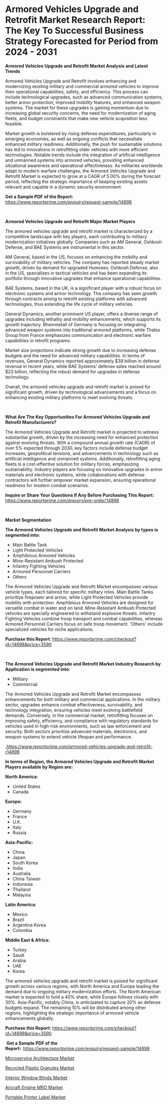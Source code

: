<p><h1>Armored Vehicles Upgrade and Retrofit Market Research Report: The Key To Successful Business Strategy Forecasted for Period from 2024 - 2031</h1></p><p><strong>Armored Vehicles Upgrade and Retrofit Market Analysis and Latest Trends</strong></p>
<p><p>Armored Vehicles Upgrade and Retrofit involves enhancing and modernizing existing military and commercial armored vehicles to improve their operational capabilities, safety, and efficiency. This process can include technological upgrades, such as advanced communication systems, better armor protection, improved mobility features, and enhanced weapon systems. The market for these upgrades is gaining momentum due to increasing global security concerns, the need for modernization of aging fleets, and budget constraints that make new vehicle acquisition less feasible.</p><p>Market growth is bolstered by rising defense expenditures, particularly in emerging economies, as well as ongoing conflicts that necessitate enhanced military readiness. Additionally, the push for sustainable solutions has led to innovations in retrofitting older vehicles with more efficient technologies. Notable trends include the integration of artificial intelligence and unmanned systems into armored vehicles, providing enhanced situational awareness and operational effectiveness. As militaries worldwide adapt to modern warfare challenges, the Armored Vehicles Upgrade and Retrofit Market is expected to grow at a CAGR of 5.00% during the forecast period, reflecting the strategic importance of keeping existing assets relevant and capable in a dynamic security environment.</p></p>
<p><strong>Get a Sample PDF of the Report:&nbsp;</strong> <a href="https://www.reportprime.com/enquiry/request-sample/14898?utm_campaign=1674&utm_medium=2&utm_source=Github&utm_content=ia&utm_term=29112024&utm_id=armored-vehicles-upgrade-and-retrofit">https://www.reportprime.com/enquiry/request-sample/14898</a></p>
<p>&nbsp;</p>
<p><strong>Armored Vehicles Upgrade and Retrofit Major Market Players</strong></p>
<p><p>The armored vehicles upgrade and retrofit market is characterized by a competitive landscape with key players, each contributing to military modernization initiatives globally. Companies such as AM General, Oshkosh Defense, and BAE Systems are instrumental in this sector.</p><p>AM General, based in the US, focuses on enhancing the mobility and survivability of military vehicles. The company has reported steady market growth, driven by demand for upgraded Humvees. Oshkosh Defense, also in the US, specializes in tactical vehicles and has been expanding its portfolio through innovative upgrades that enhance operational capabilities.</p><p>BAE Systems, based in the UK, is a significant player with a robust focus on electronic systems and armor technology. The company has seen growth through contracts aiming to retrofit existing platforms with advanced technologies, thus extending the life cycle of military vehicles.</p><p>General Dynamics, another prominent US player, offers a diverse range of upgrades including lethality and mobility enhancements, which supports its growth trajectory. Rheinmetall of Germany is focusing on integrating advanced weapon systems into traditional armored platforms, while Thales Group from France emphasizes communication and electronic warfare capabilities in retrofit programs.</p><p>Market size projections indicate strong growth due to increasing defense budgets and the need for advanced military capabilities. In terms of revenues, General Dynamics reported approximately $39 billion in defense revenue in recent years, while BAE Systems’ defense sales reached around $23 billion, reflecting the robust demand for upgrades in defense technology.</p><p>Overall, the armored vehicles upgrade and retrofit market is poised for significant growth, driven by technological advancements and a focus on enhancing existing military platforms to meet evolving threats.</p></p>
<p>&nbsp;</p>
<p><strong>What Are The Key Opportunities For Armored Vehicles Upgrade and Retrofit Manufacturers?</strong></p>
<p><p>The Armored Vehicles Upgrade and Retrofit market is projected to witness substantial growth, driven by the increasing need for enhanced protection against evolving threats. With a compound annual growth rate (CAGR) of over 5% expected through 2030, key factors include defense budget increases, geopolitical tensions, and advancements in technology such as artificial intelligence and unmanned systems. Additionally, retrofitting aging fleets is a cost-effective solution for military forces, emphasizing sustainability. Industry players are focusing on innovative upgrades in armor materials and electronic systems, while collaborations with defense contractors will further empower market expansion, ensuring operational readiness for modern combat scenarios.</p></p>
<p><strong>Inquire or Share Your Questions If Any Before Purchasing This Report:</strong> <a href="https://www.reportprime.com/enquiry/pre-order/14898?utm_campaign=1674&utm_medium=2&utm_source=Github&utm_content=ia&utm_term=29112024&utm_id=armored-vehicles-upgrade-and-retrofit">https://www.reportprime.com/enquiry/pre-order/14898</a></p>
<p>&nbsp;</p>
<p><strong>Market Segmentation</strong></p>
<p><strong>The Armored Vehicles Upgrade and Retrofit Market Analysis by types is segmented into:</strong></p>
<p><ul><li>Main Battle Tank</li><li>Light Protected Vehicles</li><li>Amphibious Armored Vehicles</li><li>Mine-Resistant Ambush Protected</li><li>Infantry Fighting Vehicles</li><li>Armored Personnel Carriers</li><li>Others</li></ul></p>
<p><p>The Armored Vehicles Upgrade and Retrofit Market encompasses various vehicle types, each tailored for specific military roles. Main Battle Tanks prioritize firepower and armor, while Light Protected Vehicles provide mobility with protection. Amphibious Armored Vehicles are designed for versatile combat in water and on land. Mine-Resistant Ambush Protected vehicles are specially engineered to withstand explosive threats. Infantry Fighting Vehicles combine troop transport and combat capabilities, whereas Armored Personnel Carriers focus on safe troop movement. 'Others' include specialized vehicles for niche applications.</p></p>
<p><strong>Purchase this Report:&nbsp;</strong><a href="https://www.reportprime.com/checkout?id=14898&price=3590&utm_campaign=1674&utm_medium=2&utm_source=Github&utm_content=ia&utm_term=29112024&utm_id=armored-vehicles-upgrade-and-retrofit">https://www.reportprime.com/checkout?id=14898&price=3590</a></p>
<p>&nbsp;</p>
<p><strong>The Armored Vehicles Upgrade and Retrofit Market Industry Research by Application is segmented into:</strong></p>
<p><ul><li>Military</li><li>Commercial</li></ul></p>
<p><p>The Armored Vehicles Upgrade and Retrofit Market encompasses enhancements for both military and commercial applications. In the military sector, upgrades enhance combat effectiveness, survivability, and technology integration, ensuring vehicles meet evolving battlefield demands. Conversely, in the commercial market, retrofitting focuses on improving safety, efficiency, and compliance with regulatory standards for vehicles used in high-risk environments, such as law enforcement and security. Both sectors prioritize advanced materials, electronics, and weapon systems to extend vehicle lifespan and performance.</p></p>
<p><a href="https://www.reportprime.com/armored-vehicles-upgrade-and-retrofit-r14898?utm_campaign=1674&utm_medium=2&utm_source=Github&utm_content=ia&utm_term=29112024&utm_id=armored-vehicles-upgrade-and-retrofit">&nbsp;https://www.reportprime.com/armored-vehicles-upgrade-and-retrofit-r14898</a></p>
<p><strong>In terms of Region, the Armored Vehicles Upgrade and Retrofit Market Players available by Region are:</strong></p>
<p>
    <p> <strong> North America: </strong>
        <ul>
            <li>United States</li>
            <li>Canada</li>
        </ul>
        </p> 
    <p> <strong> Europe: </strong>
        <ul>
            <li>Germany</li>
            <li>France</li>
            <li>U.K.</li>
            <li>Italy</li>
            <li>Russia</li>
        </ul>
        </p> 
    <p> <strong> Asia-Pacific: </strong>
        <ul>
            <li>China</li>
            <li>Japan</li>
            <li>South Korea</li>
            <li>India</li>
            <li>Australia</li>
            <li>China Taiwan</li>
            <li>Indonesia</li>
            <li>Thailand</li>
            <li>Malaysia</li>
        </ul>
        </p> 
    <p> <strong> Latin America: </strong>
        <ul>
            <li>Mexico</li>
            <li>Brazil</li>
            <li>Argentina Korea</li>
            <li>Colombia</li>
        </ul>
        </p> 
    <p> <strong> Middle East & Africa: </strong>
        <ul>
            <li>Turkey</li>
            <li>Saudi</li>
            <li>Arabia</li>
            <li>UAE</li>
            <li>Korea</li>
        </ul>
    </p>
    </p>
<p><p>The armored vehicles upgrade and retrofit market is poised for significant growth across various regions, with North America and Europe leading the demand due to ongoing military modernization efforts. The North American market is expected to hold a 40% share, while Europe follows closely with 30%. Asia-Pacific, notably China, is anticipated to capture 20% as defense budgets expand. The remaining 10% will be distributed among other regions, highlighting the strategic importance of armored vehicle enhancements globally.</p></p>
<p><strong>Purchase this Report: </strong><a href="https://www.reportprime.com/checkout?id=14898&price=3590&utm_campaign=1674&utm_medium=2&utm_source=Github&utm_content=ia&utm_term=29112024&utm_id=armored-vehicles-upgrade-and-retrofit">https://www.reportprime.com/checkout?id=14898&price=3590</a></p>
<p>&nbsp;<strong>Get a Sample PDF of the Report:&nbsp;&nbsp;</strong><a href="https://www.reportprime.com/enquiry/request-sample/14898?utm_campaign=1674&utm_medium=2&utm_source=Github&utm_content=ia&utm_term=29112024&utm_id=armored-vehicles-upgrade-and-retrofit">https://www.reportprime.com/enquiry/request-sample/14898</a></p>
<p><strong></strong></p>
<p><p><a href="https://github.com/mookiesville/Market-Research-Report-List-1/blob/main/microservice-architecture-market.md?utm_campaign=1674&utm_medium=2&utm_source=Github&utm_content=ia&utm_term=29112024&utm_id=armored-vehicles-upgrade-and-retrofit">Microservice Architecture Market</a></p><p><a href="https://issuu.com/reportprime-2/docs/recycled-plastic-granules-market-size-2030.pptx?utm_campaign=1674&utm_medium=2&utm_source=Github&utm_content=ia&utm_term=29112024&utm_id=armored-vehicles-upgrade-and-retrofit">Recycled Plastic Granules Market</a></p><p><a href="https://issuu.com/reportprime-2/docs/interior-window-blinds-market-size-2030.pptx?utm_campaign=1674&utm_medium=2&utm_source=Github&utm_content=ia&utm_term=29112024&utm_id=armored-vehicles-upgrade-and-retrofit">Interior Window Blinds Market</a></p><p><a href="https://www.linkedin.com/pulse/strategic-roadmap-global-aircraft-engine-mro-market-insights-kasne?utm_campaign=1674&utm_medium=2&utm_source=Github&utm_content=ia&utm_term=29112024&utm_id=armored-vehicles-upgrade-and-retrofit">Aircraft Engine MRO Market</a></p><p><a href="https://www.linkedin.com/pulse/regulatory-landscape-its-influence-global-portable-printer-wz5xe?utm_campaign=1674&utm_medium=2&utm_source=Github&utm_content=ia&utm_term=29112024&utm_id=armored-vehicles-upgrade-and-retrofit">Portable Printer Label Market</a></p></p>
